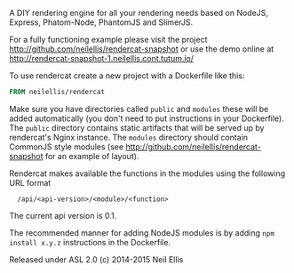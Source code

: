 A DIY rendering engine for all your rendering needs based on NodeJS, Express, Phatom-Node, PhantomJS and SlimerJS.

For a fully functioning example please visit the project http://github.com/neilellis/rendercat-snapshot or use the demo online at http://rendercat-snapshot-1.neilellis.cont.tutum.io/

To use rendercat create a new project with a Dockerfile like this:

```Dockerfile
FROM neilellis/rendercat
```
Make sure you have directories called `public` and `modules` these will be added automatically (you don't need to put instructions in your Dockerfile). The `public` directory contains static artifacts that will be served up by rendercat's Nginx instance. The `modules` directory should contain CommonJS style modules (see http://github.com/neilellis/rendercat-snapshot for an example of layout).

Rendercat makes available the functions in the modules using the following URL format
```
  /api/<api-version>/<module>/<function>
```

The current api version is 0.1. 

The recommended manner for adding NodeJS modules is by adding `npm install x.y.z` instructions in the Dockerfile.

Released under ASL 2.0 (c) 2014-2015 Neil Ellis
